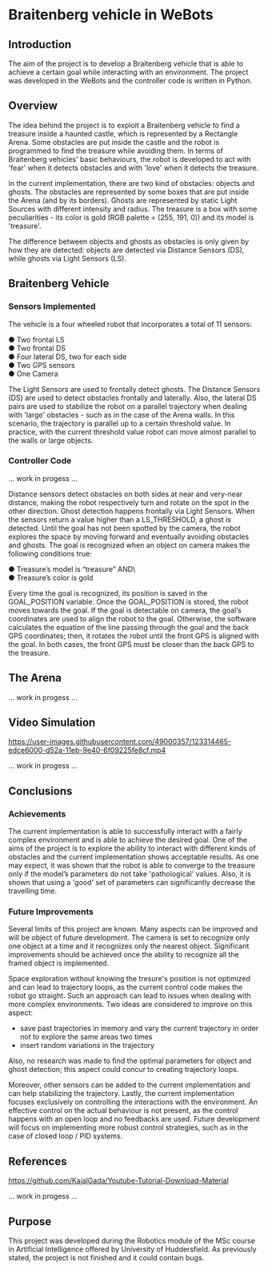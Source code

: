 # Braitenberg vehicle in WeBots

## Introduction
The aim of the project is to develop a Braitenberg vehicle that is able to achieve a certain goal while interacting with an environment.
The project was developed in the WeBots and the controller code is written in Python.

## Overview
The idea behind the project is to exploit a Braitenberg vehicle to find a treasure inside a haunted castle, which is represented by a Rectangle Arena. Some obstacles are put inside the castle and the robot is programmed to find the treasure while avoiding them. In terms of Braitenberg vehicles' basic behaviours, the robot is developed to act with 'fear' when it detects obstacles and with 'love' when it detects the treasure.

In the current implementation, there are two kind of obstacles: objects and ghosts.
The obstacles are represented by some boxes that are put inside the Arena (and by its borders). Ghosts are represented by static Light Sources with different intensity and radius. The treasure is a box with some peculiarities - its color is gold (RGB palette = (255, 191, 0)) and its model is 'treasure'. 

The difference between objects and ghosts as obstacles is only given by how they are detected: objects are detected via Distance Sensors (DS), while ghosts via Light Sensors (LS).

## Braitenberg Vehicle

### Sensors Implemented 
The vehicle is a four wheeled robot that incorporates a total of 11 sensors:

● Two frontal LS\
● Two frontal DS\
● Four lateral DS, two for each side\
● Two GPS sensors\
● One Camera

The Light Sensors are used to frontally detect ghosts. 
The Distance Sensors (DS) are used to detect obstacles frontally and laterally. Also, the lateral DS pairs are used to stabilize the robot on a parallel trajectory when dealing with 'large' obstacles - such as in the case of the Arena walls. In this scenario, the trajectory is parallel up to a certain threshold value. In practice, with the current threshold value robot can move almost parallel to the walls or large objects.

### Controller Code

... work in progess ...

Distance sensors detect obstacles on both sides at near and very-near distance, making the robot respectively turn and rotate on the spot in the other direction. Ghost detection happens frontally via Light Sensors. When the sensors return a value higher than a LS_THRESHOLD, a ghost is detected.
Until the goal has not been spotted by the camera, the robot explores the space by moving forward and eventually avoiding obstacles and ghosts. The goal is recognized when an object on camera makes the following conditions true:

● Treasure’s model is “treasure” AND\  
● Treasure’s color is gold

Every time the goal is recognized, its position is saved in the GOAL_POSITION variable. Once the GOAL_POSITION is stored, the robot moves towards the goal. If the goal is detectable on camera, the goal’s coordinates are used to align the robot to the goal. Otherwise, the software calculates the equation of the line passing through the goal and the back GPS coordinates; then, it rotates the robot until the front GPS is aligned with the goal. In both cases, the front GPS must be closer than the back GPS to the treasure.

## The Arena

... work in progess ...

## Video Simulation





https://user-images.githubusercontent.com/49000357/123314465-edce6000-d52a-11eb-9e40-6f09225fe8cf.mp4





... work in progess ...

## Conclusions
### Achievements
The current implementation is able to successfully interact with a fairly complex environment and is able to achieve the desired goal. 
One of the aims of the project is to explore the ability to interact with different kinds of obstacles and the current implementation shows acceptable results. As one may expect, it was shown that the robot is able to converge to the treasure only if the model’s parameters do not take 'pathological' values. Also, it is shown that using a 'good' set of parameters can significantly decrease the travelling time. 

### Future Improvements
Several limits of this project are known. Many aspects can be improved and will be object of future development. The camera is set to recognize only one object at a time and it recognizes only the nearest object. Significant improvements should be achieved once the ability to recognize all the framed object is implemented. 

Space exploration without knowing the tresure's position is not optimized and can lead to trajectory loops, as the current control code makes the robot go straight. Such an approach can lead to issues when dealing with more complex environments.
Two ideas are considered to improve on this aspect: 

- save past trajectories in memory and vary the current trajectory in order not to explore the same areas two times
- insert random variations in the trajectory

Also, no research was made to find the optimal parameters for object and ghost detection; this aspect could concur to creating trajectory loops.

Moreover, other sensors can be added to the current implementation and can help stabilizing the trajectory. 
Lastly, the current implementation focuses exclusively on controlling the interactions with the environment. An effective control on the actual behaviour is not present, as the control happens with an open loop and no feedbacks are used. Future development will focus on implementing more robust control strategies, such as in the case of closed loop / PID systems.

## References
https://github.com/KajalGada/Youtube-Tutorial-Download-Material

... work in progess ...

## Purpose
This project was developed during the Robotics module of the MSc course in Artificial Intelligence offered by University of Huddersfield.
As previously stated, the project is not finished and it could contain bugs.
